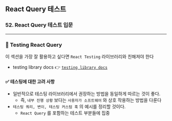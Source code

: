 ## React Query 테스트
### 52. React Query 테스트 입문
<hr>

### 📌 Testing React Query

이 섹션을 가장 잘 활용하고 싶다면 `React Testing` 라이브러리와 친해져야 한다
- testing library docs 👉 [`testing library docs`]

#### ✅ 테스팅에 대한 고려 사항

- 일반적으로 테스팅 라이브러리에서 권장하는 방법을 동일하게 따르는 것이 좋다.
  - 즉, `내부 진행 상황` 보다는 `사용자가 소프트웨어` 와 상호 작용하는 방법을 다룬다
- `테스팅 쿼리, 변이, 테스팅 커스텀 훅` 의 예시를 정리할 것이다.
  - `React Query` 를 포함하는 테스트 부분들에 집중

[`testing library docs`]: https://testing-library.com/docs/react-testing-library/intro/
 